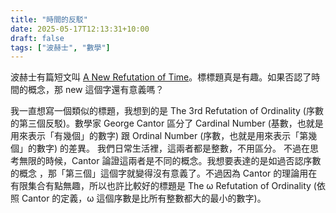 ```yaml
---
title: "時間的反駁"
date: 2025-05-17T12:13:31+10:00
draft: false
tags: ["波赫士", "數學"]
---
```

波赫士有篇短文叫 [A New Refutation of Time](https://en.wikipedia.org/wiki/A_New_Refutation_of_Time)。標標題真是有趣。如果否認了時間的概念，那 new 這個字還有意義嗎？

我一直想寫一個類似的標題，我想到的是 The 3rd Refutation of Ordinality (序數的第三個反駁)。數學家 George Cantor 區分了 Cardinal Number (基數，也就是用來表示「有幾個」的數字) 跟 Ordinal Number (序數，也就是用來表示「第幾個」的數字) 的差異。 我們日常生活裡，這兩者都是整數，不用區分。 不過在思考無限的時候，Cantor 論證這兩者是不同的概念。我想要表達的是如過否認序數的概念 ，那「第三個」這個字就變得沒有意義了。不過因為 Cantor 的理論用在有限集合有點無趣，所以也許比較好的標題是 The ω Refutation of Ordinality (依照 Cantor 的定義，ω 這個序數是比所有整數都大的最小的數字)。

